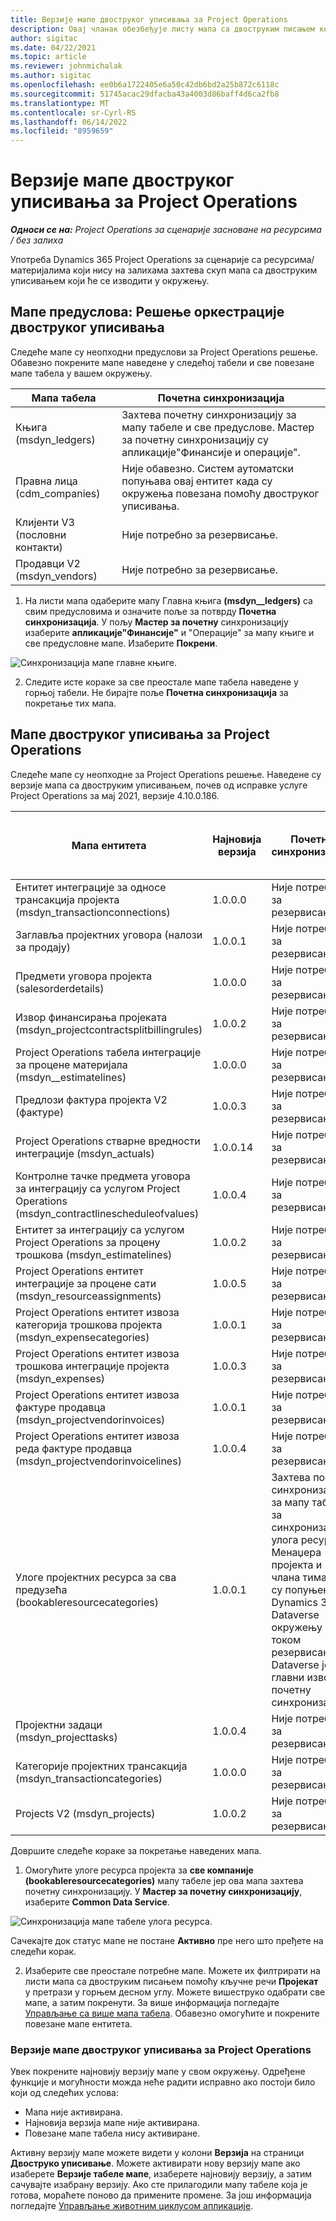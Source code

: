 ```yaml
---
title: Верзије мапе двоструког уписивања за Project Operations
description: Овај чланак обезбеђује листу мапа са двоструким писањем које су потребне за Dynamics 365 Project Operations.
author: sigitac
ms.date: 04/22/2021
ms.topic: article
ms.reviewer: johnmichalak
ms.author: sigitac
ms.openlocfilehash: ee0b6a1722405e6a50c42db6bd2a25b872c6118c
ms.sourcegitcommit: 51745acac29dfacba43a4003d86baff4d6ca2fb8
ms.translationtype: MT
ms.contentlocale: sr-Cyrl-RS
ms.lasthandoff: 06/14/2022
ms.locfileid: "8959659"
---
```

# <a name="project-operations-dual-write-map-versions"></a>Верзије мапе двоструког уписивања за Project Operations

_**Односи се на:** Project Operations за сценарије засноване на ресурсима / без залиха_

Употреба Dynamics 365 Project Operations за сценарије са ресурсима/материјалима који нису на залихама захтева скуп мапа са двоструким уписивањем који ће се изводити у окружењу. 

## <a name="prerequisite-maps-dual-write-orchestration-solution"></a>Мапе предуслова: Решење оркестрације двоструког уписивања

Следеће мапе су неопходни предуслови за Project Operations решење. Обавезно покрените мапе наведене у следећој табели и све повезане мапе табела у вашем окружењу.

| Мапа табела | Почетна синхронизација |
| --- | --- |
| Књига (msdyn_ledgers) | Захтева почетну синхронизацију за мапу табеле и све предуслове. Мастер за почетну синхронизацију су апликације"Финансије и операције". |
| Правна лица (cdm_companies) | Није обавезно. Систем аутоматски попуњава овај ентитет када су окружења повезана помоћу двоструког уписивања. |
| Клијенти V3 (пословни контакти) | Није потребно за резервисање. |
| Продавци V2 (msdyn_vendors) | Није потребно за резервисање. |

1. На листи мапа одаберите мапу Главна књига **(msdyn\__ledgers)** са свим предусловима и означите поље за потврду **Почетна синхронизација**. У пољу **Мастер за почетну** синхронизацију изаберите **апликације"Финансије"** и "Операције" за мапу књиге и све предусловне мапе. Изаберите **Покрени**.

![Синхронизација мапе главне књиге.](media/DW6.png)

2. Следите исте кораке за све преостале мапе табела наведене у горњој табели. Не бирајте поље **Почетна синхронизација** за покретање тих мапа.

## <a name="project-operations-dual-write-maps"></a>Мапе двоструког уписивања за Project Operations

Следеће мапе су неопходне за Project Operations решење. Наведене су верзије мапа са двоструким уписивањем, почев од исправке услуге Project Operations за мај 2021, верзије 4.10.0.186.

| Мапа ентитета | Најновија верзија | Почетна синхронизација | Потребна Дyнамицс 365 Финанце верзија |
| --- | --- | --- | --- |
| Ентитет интеграције за односе трансакција пројекта (msdyn\_transactionconnections) | 1.0.0.0 | Није потребно за резервисање. ||
| Заглавља пројектних уговора (налози за продају) | 1.0.0.1 | Није потребно за резервисање. ||
| Предмети уговора пројекта (salesorderdetails) | 1.0.0.0 | Није потребно за резервисање. ||
| Извор финансирања пројеката (msdyn_projectcontractsplitbillingrules) | 1.0.0.2 | Није потребно за резервисање. ||
| Project Operations табела интеграције за процене материјала (msdyn\__estimatelines) | 1.0.0.0 | Није потребно за резервисање. ||
| Предлози фактура пројекта V2 (фактуре) | 1.0.0.3 | Није потребно за резервисање. ||
| Project Operations стварне вредности интеграције (msdyn_actuals) | 1.0.0.14 | Није потребно за резервисање. ||
| Контролне тачке предмета уговора за интеграцију са услугом Project Operations (msdyn_contractlinescheduleofvalues) | 1.0.0.4 | Није потребно за резервисање. ||
| Ентитет за интеграцију са услугом Project Operations за процену трошкова (msdyn_estimatelines) | 1.0.0.2 | Није потребно за резервисање. ||
| Project Operations ентитет интеграције за процене сати (msdyn_resourceassignments) | 1.0.0.5 | Није потребно за резервисање. ||
| Project Operations ентитет извоза категорија трошкова пројекта (msdyn_expensecategories) | 1.0.0.1 | Није потребно за резервисање. ||
| Project Operations ентитет извоза трошкова интеграције пројекта (msdyn_expenses) | 1.0.0.3 | Није потребно за резервисање. ||
| Project Operations ентитет извоза фактуре продавца (msdyn_projectvendorinvoices) | 1.0.0.1 | Није потребно за резервисање. |10.0.26 или новији|
| Project Operations ентитет извоза реда фактуре продавца (msdyn_projectvendorinvoicelines) | 1.0.0.4 | Није потребно за резервисање. | 10.0.26 или новији |
| Улоге пројектних ресурса за сва предузећа (bookableresourcecategories) | 1.0.0.1 | Захтева почетну синхронизацију за мапу табеле за синхронизацију улога ресурса Менаџера пројекта и члана тима који су попуњени у Dynamics 365 Dataverse окружењу током резервисања. Dataverse је главни извор за почетну синхронизацију. ||
| Пројектни задаци (msdyn_projecttasks) | 1.0.0.4 | Није потребно за резервисање. ||
| Категорије пројектних трансакција (msdyn_transactioncategories) | 1.0.0.0 | Није потребно за резервисање. ||
| Projects V2 (msdyn_projects) | 1.0.0.2 | Није потребно за резервисање. ||

Довршите следеће кораке за покретање наведених мапа.

1. Омогућите улоге ресурса пројекта за **све компаније (bookableresourcecategories)** мапу табеле јер ова мапа захтева почетну синхронизацију. У **Мастер за почетну синхронизацију**, изаберите **Common Data Service**. 

 ![Синхронизација мапе табеле улога ресурса.](media/6ResourceInitialSync.jpg)

 Сачекајте док статус мапе не постане **Активно** пре него што пређете на следећи корак.

2. Изаберите све преостале потребне мапе. Можете их филтрирати на листи мапа са двоструким писањем помоћу кључне речи **Пројекат** у претрази у горњем десном углу. Можете вишеструко одабрати све мапе, а затим покренути. За више информација погледајте [Управљање са више мапа табела](/dynamics365/fin-ops-core/dev-itpro/data-entities/dual-write/multiple-entity-maps). Обавезно омогућите и покрените повезане мапе ентитета.

### <a name="project-operations-dual-write-map-versions"></a>Верзије мапе двоструког уписивања за Project Operations

Увек покрените најновију верзију мапе у свом окружењу. Одређене функције и могућности можда неће радити исправно ако постоји било који од следећих услова:

- Мапа није активирана.
- Најновија верзија мапе није активирана. 
- Повезане мапе табела нису активиране.

Активну верзију мапе можете видети у колони **Верзија** на страници **Двоструко уписивање**. Можете активирати нову верзију мапе ако изаберете **Верзије табеле мапе**, изаберете најновију верзију, а затим сачувајте изабрану верзију. Ако сте прилагодили мапу табеле која је готова, мораћете поново да примените промене. За још информација погледајте [Управљање животним циклусом апликације](/dynamics365/fin-ops-core/dev-itpro/data-entities/dual-write/app-lifecycle-management).
